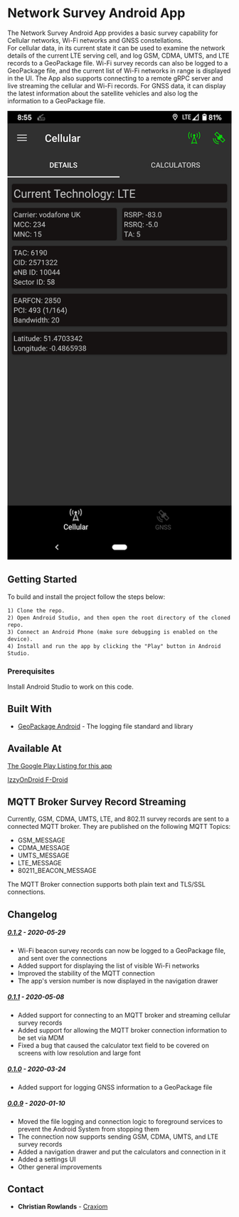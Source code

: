# Network Survey Android App

The Network Survey Android App provides a basic survey capability for Cellular networks, Wi-Fi networks and GNSS constellations.  
For cellular data, in its current state it can be used to examine the network details of the current LTE serving cell, and log 
GSM, CDMA, UMTS, and LTE records to a GeoPackage file. Wi-Fi survey records can also be logged to a GeoPackage file, 
and the current list of Wi-Fi networks in range is displayed in the UI. The App also supports connecting to a remote gRPC server and live 
streaming the cellular and Wi-Fi records. For GNSS data, it can display the latest information about the satellite vehicles and
also log the information to a GeoPackage file.

![App Screenshot](screenshots/network_survey_screenshot.png "The Network Survey App Main Screen")

## Getting Started

To build and install the project follow the steps below:

    1) Clone the repo.
    2) Open Android Studio, and then open the root directory of the cloned repo.
    3) Connect an Android Phone (make sure debugging is enabled on the device).
    4) Install and run the app by clicking the "Play" button in Android Studio.

### Prerequisites

Install Android Studio to work on this code.

## Built With

* [GeoPackage Android](https://github.com/ngageoint/geopackage-android) - The logging file standard and library

## Available At

[The Google Play Listing for this app](https://play.google.com/store/apps/details?id=com.craxiom.networksurvey)

[IzzyOnDroid F-Droid](https://apt.izzysoft.de/fdroid/index/apk/com.craxiom.networksurvey)

## MQTT Broker Survey Record Streaming

Currently, GSM, CDMA, UMTS, LTE, and 802.11 survey records are sent to a connected MQTT broker. They
are published on the following MQTT Topics:

 * GSM_MESSAGE
 * CDMA_MESSAGE
 * UMTS_MESSAGE
 * LTE_MESSAGE
 * 80211_BEACON_MESSAGE
 
The MQTT Broker connection supports both plain text and TLS/SSL connections.

## Changelog

##### [0.1.2](https://github.com/christianrowlands/android-network-survey/releases/tag/release-0.1.2) - 2020-05-29
 * Wi-Fi beacon survey records can now be logged to a GeoPackage file, and sent over the connections
 * Added support for displaying the list of visible Wi-Fi networks
 * Improved the stability of the MQTT connection
 * The app's version number is now displayed in the navigation drawer

##### [0.1.1](https://github.com/christianrowlands/android-network-survey/releases/tag/release-0.1.1) - 2020-05-08
 * Added support for connecting to an MQTT broker and streaming cellular survey records
 * Added support for allowing the MQTT broker connection information to be set via MDM
 * Fixed a bug that caused the calculator text field to be covered on screens with low resolution and large font

##### [0.1.0](https://github.com/christianrowlands/android-network-survey/releases/tag/release-0.1.0) - 2020-03-24
 * Added support for logging GNSS information to a GeoPackage file

##### [0.0.9](https://github.com/christianrowlands/android-network-survey/releases/tag/release-0.0.9) - 2020-01-10
 * Moved the file logging and connection logic to foreground services to prevent the Android System from stopping them
 * The connection now supports sending GSM, CDMA, UMTS, and LTE survey records
 * Added a navigation drawer and put the calculators and connection in it
 * Added a settings UI
 * Other general improvements

## Contact

* **Christian Rowlands** - [Craxiom](https://github.com/christianrowlands)
